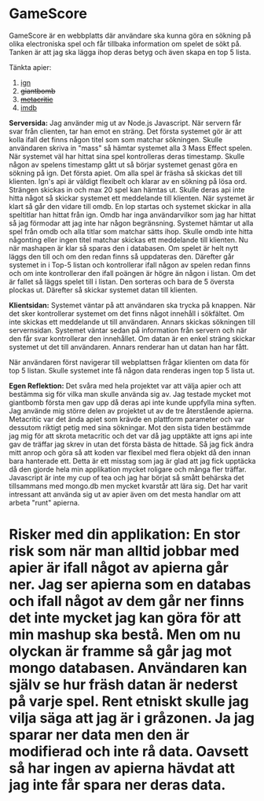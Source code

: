 GameScore
================

GameScore är en webbplatts där användare ska kunna göra en sökning på olika electroniska spel och får tillbaka information om spelet de sökt på. Tanken är att jag ska lägga ihop deras betyg och även skapa en top 5 lista.

Tänkta apier:

1. [ign](http://se.ign.com/)
2. ~~giantbomb~~
3. ~~[metacritic](http://www.metacritic.com/)~~
4. [imdb](http://www.imdb.com/)


**Serversida:** Jag använder mig ut av Node.js Javascript. När servern får svar från clienten, tar han emot en sträng.
Det första systemet gör är att kolla ifall det finns någon titel som som matchar sökningen. Skulle användaren skriva in
"mass" så hämtar systemet alla 3 Mass Effect spelen. När systemet väl har hittat sina spel kontrolleras deras timestamp.
Skulle någon av spelens timestamp gått ut så börjar systemet genast göra en sökning på ign. Det första apiet. Om alla
spel är fräsha så skickas det till klienten. Ign's api är väldigt flexibelt och klarar av en sökning på lösa ord.
Strängen skickas in och max 20 spel kan hämtas ut. Skulle deras api inte hitta något så skickar systemet ett meddelande till klienten. När systemet är klart så går den vidare till omdb. En lop startas och systemet skickar in alla speltitlar han hittat från ign. Omdb har inga användarvilkor som jag har hittat så jag förmodar att jag inte har någon begränsning. Systemet hämtar ut alla spel från omdb och alla titlar som matchar sätts ihop. Skulle omdb inte hitta någonting eller ingen titel matchar skickas ett meddelande till klienten. Nu när mashapen är klar så sparas den i databasen. Om spelet är helt nytt läggs den till och om den redan finns så uppdateras den. Därefter går systemet in i Top-5 listan och kontrollerar ifall någon av spelen redan finns och om inte kontrollerar den ifall poängen är högre än någon i listan. Om det är fallet så läggs spelet till i listan. Den sorteras och bara de 5 översta plockas ut. Därefter så skickar systemet datan till klienten.

**Klientsidan:** Systemet väntar på att användaren ska trycka på knappen. När det sker kontrollerar systemet om det finns något innehåll i sökfältet. Om inte skickas ett meddelande ut till användaren. Annars skickas sökningen till servernsidan.
Systemet väntar sedan på information från servern och när den får svar kontrollerar den innehållet. Om datan är en enkel sträng skickar systemet ut det till användaren. Annars renderar han ut datan han har fått.

När användaren först navigerar till webplattsen frågar klienten om data för top 5 listan. Skulle systemet inte få någon data renderas ingen top 5 lista ut.

**Egen Reflektion:** Det svåra med hela projektet var att välja apier och att bestämma sig för vilka man skulle använda sig av. Jag testade mycket mot giantbomb första men gav upp då deras api inte kunde uppfylla mina syften. Jag använde mig större delen av projektet ut av de tre återstående apierna. Metacritic var det ända apiet som krävde en plattform parameter och var dessutom riktigt petig med sina sökningar. Mot den sista tiden bestämmde jag mig för att skrota metacritic och det var då jag upptäkte att igns api inte gav de träffar jag skrev in utan det första bästa de hittade. Så jag fick ändra mitt anrop och göra så att koden var flexibel med flera objekt då den innan bara hanterade ett. Detta är ett misstag som jag är glad att jag fick upptäcka då den gjorde hela min applikation mycket roligare och många fler träffar. Javascript är inte my cup of tea och jag har börjat så smått behärska det tillsammans med mongo.db men mycket kvarstår att lära sig. Det har varit intressant att använda sig ut av apier även om det mesta handlar om att arbeta "runt" apierna.

**Risker med din applikation:** En stor risk som när man alltid jobbar med apier är ifall något av apierna går ner. Jag ser apierna som en databas och ifall något av dem går ner finns det inte mycket jag kan göra för att min mashup ska bestå. Men om nu olyckan är framme så går jag mot mongo databasen. Användaren kan själv se hur fräsh datan är nederst på varje spel.
Rent etniskt skulle jag vilja säga att jag är i gråzonen. Ja jag sparar ner data men den är modifierad och inte rå data. Oavsett så har ingen av apierna hävdat att jag inte får spara ner deras data.
==================================================
